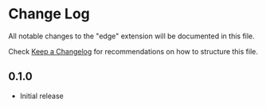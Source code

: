 # Change Log

All notable changes to the "edge" extension will be documented in this file.

Check [Keep a Changelog](http://keepachangelog.com/) for recommendations on how to structure this file.

## 0.1.0

- Initial release
